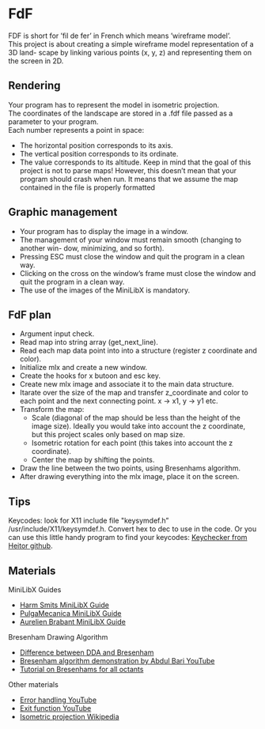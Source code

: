 
# FdF

FDF is short for ’fil de fer’ in French which means ’wireframe
model’.\
This project is about creating a simple wireframe model representation of a 3D land-
scape by linking various points (x, y, z) and representing them on the screen in 2D.



## Rendering

Your program has to represent the model in isometric projection.\
The coordinates of the landscape are stored in a .fdf file passed as a parameter to
your program.\
Each number represents a point in space:
- The horizontal position corresponds to its axis.
- The vertical position corresponds to its ordinate.
- The value corresponds to its altitude.
Keep in mind that the goal of this project is not to parse maps! However, this doesn’t
mean that your program should crash when run. It means that we assume the map
contained in the file is properly formatted

## Graphic management

- Your program has to display the image in a window.
- The management of your window must remain smooth (changing to another win-
dow, minimizing, and so forth).
- Pressing ESC must close the window and quit the program in a clean way.
- Clicking on the cross on the window’s frame must close the window and quit the
program in a clean way.
- The use of the images of the MiniLibX is mandatory.

## FdF plan
- Argument input check.
- Read map into string array (get_next_line).
- Read each map data point into into a structure (register z coordinate and color).
- Initialize mlx and create a new window.
- Create the hooks for x butoon and esc key.
- Create new mlx image and associate it to the main data structure.
- Itarate over the size of the map and transfer z_coordinate and color to each point and the next connecting point. x → x1, y → y1 etc.
- Transform the map:
  - Scale (diagonal of the map should be less than the height of the image size). Ideally you  would take into account the z coordinate, but this project scales only based on map size.
  - Isometric rotation for each point (this takes into account the z coordinate).
  - Center the map by shifting the points.
- Draw the line between the two points, using Bresenhams algorithm.
- After drawing everything into the mlx image, place it on the screen.

## Tips

Keycodes: look for X11 include file "keysymdef.h” /usr/include/X11/keysymdef.h. Convert hex to dec to use in the code.
Or you can use this little handy program to find your keycodes: [Keychecker from Heitor github](https://github.com/HeitorMP/minilibx_key_checker/).

## Materials

MiniLibX Guides
 - [Harm Smits MiniLibX Guide](https://harm-smits.github.io/42docs/libs/minilibx)
 - [PulgaMecanica MiniLibX Guide](https://pulgamecanica.herokuapp.com/posts/7)
 - [Aurelien Brabant MiniLibX Guide](https://aurelienbrabant.fr/blog/pixel-drawing-with-the-minilibx)

Bresenham Drawing Algorithm

- [Difference between DDA and Bresenham](https://www.tutorialandexample.com/line-drawing-algorithm)
- [Bresenham algorithm demonstration by Abdul Bari YouTube](https://www.youtube.com/watch?v=RGB-wlatStc&t=2286s)
- [Tutorial on Bresenhams for all octants](https://jstutorial.medium.com/how-to-code-your-first-algorithm-draw-a-line-ca121f9a1395)
   
Other materials
- [Error handling YouTube](https://www.youtube.com/watch?v=OOuZLI5ingc)
- [Exit function YouTube](https://www.youtube.com/watch?v=8RucxSeAemw)
- [Isometric projection Wikipedia](https://en.wikipedia.org/wiki/Isometric_projection)
